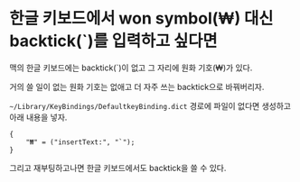 # 한글 키보드에서 won symbol(₩) 대신 backtick(`)를 입력하고 싶다면

맥의 한글 키보드에는 backtick(`)이 없고 그 자리에 원화 기호(₩)가 있다. 

거의 쓸 일이 없는 원화 기호는 없애고 더 자주 쓰는 backtick으로 바꿔버리자.

`~/Library/KeyBindings/DefaultkeyBinding.dict` 경로에 파일이 없다면 생성하고 아래 내용을 넣자.

```
{
    "₩" = ("insertText:", "`");
}
```

그리고 재부팅하고나면 한글 키보드에서도 backtick을 쓸 수 있다.
